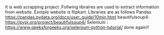 It is web scrapping project .Follwing libraires are used to extract information from website.
Exmple website is flipkart.
Libraries are as follows
Pandas https://pandas.pydata.org/docs/user_guide/10min.html
beautifulsoup4:  https://pypi.org/project/beautifulsoup4/
Selenium :    https://www.geeksforgeeks.org/selenium-python-tutorial/
done again!!